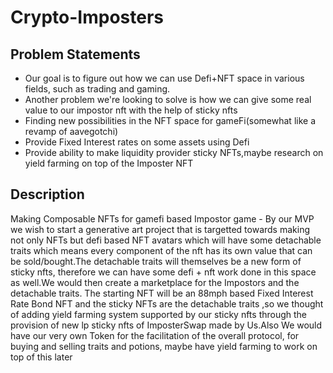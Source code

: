 # Crypto-Imposters


## Problem Statements

- Our goal is to figure out how we can use Defi+NFT space in various fields, such as trading and gaming.
- Another problem we're looking to solve is how we can give some real value to our impostor nft with the help of sticky nfts
- Finding new possibilities in the NFT space for gameFi(somewhat like a revamp of aavegotchi)
- Provide Fixed Interest rates on some assets using Defi
- Provide ability to make liquidity provider sticky NFTs,maybe research on yield farming on top of the Imposter NFT

## Description

Making Composable NFTs for gamefi based Impostor game - By our MVP we wish to start a generative art project that is targetted towards making not only NFTs but defi based NFT avatars which will have some detachable traits which means every component of the nft has its own value that can be sold/bought.The detachable traits will themselves be a new form of sticky nfts, therefore we can have some defi + nft work done in this space as well.We would then create a marketplace for the Impostors and the detachable traits. The starting NFT will be an 88mph based Fixed Interest Rate Bond NFT and the sticky NFTs are the detachable traits ,so we thought of adding yield farming system supported by our sticky nfts through the provision of new lp sticky nfts of ImposterSwap made by Us.Also We would have our very own Token for the facilitation of the overall protocol, for buying and selling traits and potions, maybe have yield farming to work on top of this later


